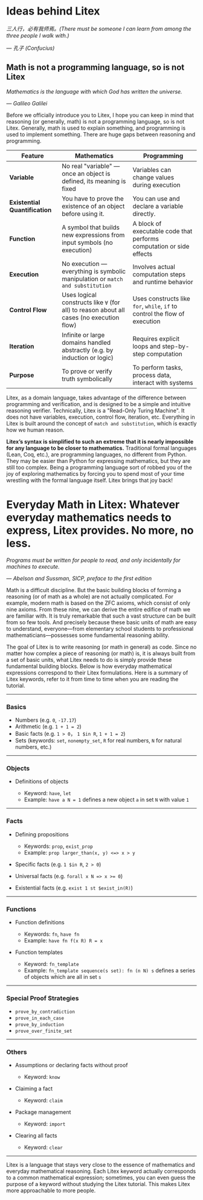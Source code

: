 # Ideas behind Litex

_三人行，必有我师焉。(There must be someone I can learn from among the three people I walk with.)_

_— 孔子 (Confucius)_

## Math is not a programming language, so is not Litex

_Mathematics is the language with which God has written the universe._

_— Galileo Galilei_

Before we officially introduce you to Litex, I hope you can keep in mind that reasoning (or generally, math) is not a programming language, so is not Litex. Generally, math is used to explain something, and programming is used to implement something. There are huge gaps between reasoning and programming.

| Feature              | Mathematics                                                                 | Programming                                                                    |
|----------------------|------------------------------------------------------------------------------|--------------------------------------------------------------------------------|
| **Variable**          | No real "variable" — once an object is defined, its meaning is fixed        | Variables can change values during execution                                   |
| **Existential Quantification** |  You have to prove the existence of an object before using it. | You can use and declare a variable directly. |
| **Function**          | A symbol that builds new expressions from input symbols (no execution)      | A block of executable code that performs computation or side effects           |
| **Execution**         | No execution — everything is symbolic manipulation or `match and substitution`           | Involves actual computation steps and runtime behavior                         |
| **Control Flow**      | Uses logical constructs like `∀` (for all) to reason about all cases (no execution flow)        | Uses constructs like `for`, `while`, `if` to control the flow of execution     |
| **Iteration**         | Infinite or large domains handled abstractly (e.g. by induction or logic)    | Requires explicit loops and step-by-step computation                           |
| **Purpose**           | To prove or verify truth symbolically                                        | To perform tasks, process data, interact with systems                          |

Litex, as a domain language, takes advantage of the difference between programming and verification, and is designed to be a simple and intuitive reasoning verifier. Technically, Litex is a "Read-Only Turing Machine". It does not have variables, execution, control flow, iteration, etc. Everything in Litex is built around the concept of `match and substitution`, which is exactly how we human reason.

**Litex’s syntax is simplified to such an extreme that it is nearly impossible for any language to be closer to mathematics.** Traditional formal languages (Lean, Coq, etc.), are programming languages, no different from Python. They may be easier than Python for expressing mathematics, but they are still too complex. Being a programming language sort of robbed you of the joy of exploring mathematics by forcing you to spend most of your time wrestling with the formal language itself. Litex brings that joy back!

# Everyday Math in Litex: Whatever everyday mathematics needs to express, Litex provides. No more, no less.

_Programs must be written for people to read, and only incidentally for machines to execute._

_— Abelson and Sussman, SICP, preface to the first edition_

Math is a difficult discipline. But the basic building blocks of forming a reasoning (or of math as a whole) are not actually complicated. For example, modern math is based on the ZFC axioms, which consist of only nine axioms. From these nine, we can derive the entire edifice of math we are familiar with. It is truly remarkable that such a vast structure can be built from so few tools. And precisely because these basic units of math are easy to understand, everyone—from elementary school students to professional mathematicians—possesses some fundamental reasoning ability.

The goal of Litex is to write reasoning (or math in general) as code. Since no matter how complex a piece of reasoning (or math) is, it is always built from a set of basic units, what Litex needs to do is simply provide these fundamental building blocks. Below is how everyday mathematical expressions correspond to their Litex formulations. Here is a summary of Litex keywords, refer to it from time to time when you are reading the tutorial.

---

### **Basics**

* Numbers (e.g. `0`, `-17.17`)
* Arithmetic (e.g. `1 + 1 = 2`)
* Basic facts (e.g. `1 > 0`， `1 $in R`, `1 + 1 = 2`)
* Sets (keywords: `set`, `nonempty_set`, `R` for real numbers, `N` for natural numbers, etc.)

---

### **Objects**

* Definitions of objects

  * Keyword: `have`, `let`
  * Example: `have a N = 1` defines a new object `a` in set `N` with value `1`

---

### **Facts**

* Defining propositions

  * Keywords: `prop`, `exist_prop`
  * Example: `prop larger_than(x, y) <=> x > y`
* Specific facts (e.g. `1 $in R`, `2 > 0`)
* Universal facts (e.g. `forall x N => x >= 0`)
* Existential facts (e.g. `exist 1 st $exist_in(R)`)

---

### **Functions**

* Function definitions

  * Keywords: `fn`, `have fn`
  * Example: `have fn f(x R) R = x`
* Function templates

  * Keyword: `fn_template`
  * Example: `fn_template sequence(s set): fn (n N) s` defines a series of objects which are all in set `s`

---

### **Special Proof Strategies**

* `prove_by_contradiction`
* `prove_in_each_case`
* `prove_by_induction`
* `prove_over_finite_set`

---

### **Others**

* Assumptions or declaring facts without proof

  * Keyword: `know`
* Claiming a fact

  * Keyword: `claim`
* Package management

  * Keyword: `import`
* Clearing all facts

  * Keyword: `clear`

---

Litex is a language that stays very close to the essence of mathematics and everyday mathematical reasoning. Each Litex keyword actually corresponds to a common mathematical expression; sometimes, you can even guess the purpose of a keyword without studying the Litex tutorial. This makes Litex more approachable to more people.